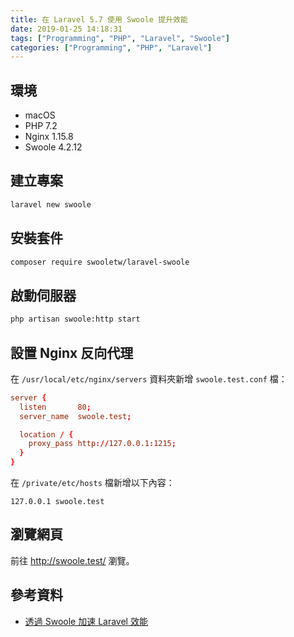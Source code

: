 ```yaml
---
title: 在 Laravel 5.7 使用 Swoole 提升效能
date: 2019-01-25 14:18:31
tags: ["Programming", "PHP", "Laravel", "Swoole"]
categories: ["Programming", "PHP", "Laravel"]
---
```


## 環境

- macOS
- PHP 7.2
- Nginx 1.15.8
- Swoole 4.2.12

## 建立專案

```bash
laravel new swoole
```

## 安裝套件

```bash
composer require swooletw/laravel-swoole
```

## 啟動伺服器

```bash
php artisan swoole:http start
```

## 設置 Nginx 反向代理

在 `/usr/local/etc/nginx/servers` 資料夾新增 `swoole.test.conf` 檔：

```conf
server {
  listen       80;
  server_name  swoole.test;

  location / {
    proxy_pass http://127.0.0.1:1215;
  }
}
```

在 `/private/etc/hosts` 檔新增以下內容：

```env
127.0.0.1 swoole.test
```

## 瀏覽網頁

前往 <http://swoole.test/> 瀏覽。

## 參考資料

- [透過 Swoole 加速 Laravel 效能](https://blog.albert-chen.com/speed-up-laravel-with-swoole/)
